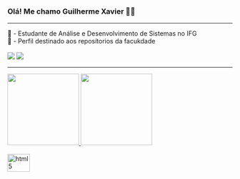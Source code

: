 ### Olá! Me chamo Guilherme Xavier 🙋‍♂️

<hr>

<!--INFORMAÇÕES -->
<div style="display: inline_block">
  📁 - Estudante de Análise e Desenvolvimento de Sistemas no IFG <br>
  👤 - Perfil destinado aos reposítorios da facukdade <br>
</div>

<br>

<!--REDES SOCIAIS -->
<div style="display: inline_block">
  <a href="https://www.instagram.com/guilhermexavyer/" target="_blank"><img src="https://img.shields.io/badge/Instagram-E4405F.svg?style=for-the-badge&logo=Instagram&logoColor=white" target="_blank"></a>
  <a href="https://www.linkedin.com/in/guilherme-xavier-18128526b" target="_blank"><img src="https://img.shields.io/badge/-LinkedIn-%230077B5?style=for-the-badge&logo=linkedin&logoColor=white" target="_blank"></a>
</div>

<hr>

<!-- WIDGETS -->
<div>
 <a href="https://github.com/guilhermexavyer">
 <img height="160em" src="https://github-readme-stats.vercel.app/api?username=xavyerguilherme&show_icons=true&theme=tokyonight&include_all_commits=true&count_private=true"/>
 <img height="160em" src="https://github-readme-stats.vercel.app/api/top-langs/?username=xavyerguilherme&layout=compact&langs_count=7&theme=tokyonight"/>
</div>

<br>

<!-- LINGUAGENS -->
<div style="display: inline_block">
  <img align="center" height="40" width="50" alt="html5" src="https://cdn.jsdelivr.net/gh/devicons/devicon/icons/python/python-original.svg">
</div>
